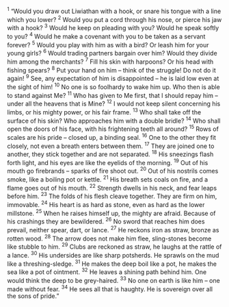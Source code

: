 <sup>1</sup> “Would you draw out Liwiathan with a hook, or snare his tongue with a line which you lower?
<sup>2</sup> Would you put a cord through his nose, or pierce his jaw with a hook?
<sup>3</sup> Would he keep on pleading with you? Would he speak softly to you?
<sup>4</sup> Would he make a covenant with you to be taken as a servant forever?
<sup>5</sup> Would you play with him as with a bird? Or leash him for your young girls?
<sup>6</sup> Would trading partners bargain over him? Would they divide him among the merchants?
<sup>7</sup> Fill his skin with harpoons? Or his head with fishing spears?
<sup>8</sup> Put your hand on him – think of the struggle! Do not do it again!
<sup>9</sup> See, any expectation of him is disappointed – he is laid low even at the sight of him!
<sup>10</sup> No one is so foolhardy to wake him up. Who then is able to stand against Me?
<sup>11</sup> Who has given to Me first, that I should repay him – under all the heavens that is Mine?
<sup>12</sup> I would not keep silent concerning his limbs, or his mighty power, or his fair frame.
<sup>13</sup> Who shall take off the surface of his skin? Who approaches him with a double bridle?
<sup>14</sup> Who shall open the doors of his face, with his frightening teeth all around?
<sup>15</sup> Rows of scales are his pride – closed up, a binding seal.
<sup>16</sup> One to the other they fit closely, not even a breath enters between them.
<sup>17</sup> They are joined one to another, they stick together and are not separated.
<sup>18</sup> His sneezings flash forth light, and his eyes are like the eyelids of the morning.
<sup>19</sup> Out of his mouth go firebrands – sparks of fire shoot out.
<sup>20</sup> Out of his nostrils comes smoke, like a boiling pot or kettle.
<sup>21</sup> His breath sets coals on fire, and a flame goes out of his mouth.
<sup>22</sup> Strength dwells in his neck, and fear leaps before him.
<sup>23</sup> The folds of his flesh cleave together. They are firm on him, immovable.
<sup>24</sup> His heart is as hard as stone, even as hard as the lower millstone.
<sup>25</sup> When he raises himself up, the mighty are afraid. Because of his crashings they are bewildered.
<sup>26</sup> No sword that reaches him does prevail, neither spear, dart, or lance.
<sup>27</sup> He reckons iron as straw, bronze as rotten wood.
<sup>28</sup> The arrow does not make him flee, sling-stones become like stubble to him.
<sup>29</sup> Clubs are reckoned as straw, he laughs at the rattle of a lance.
<sup>30</sup> His undersides are like sharp potsherds. He sprawls on the mud like a threshing-sledge.
<sup>31</sup> He makes the deep boil like a pot, he makes the sea like a pot of ointment.
<sup>32</sup> He leaves a shining path behind him. One would think the deep to be grey-haired.
<sup>33</sup> No one on earth is like him – one made without fear.
<sup>34</sup> He sees all that is haughty. He is sovereign over all the sons of pride.”
